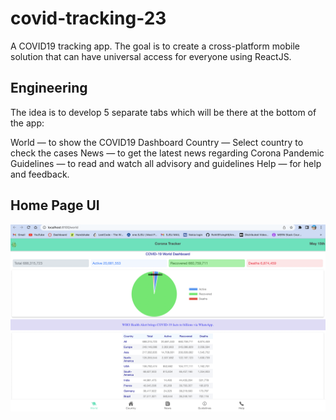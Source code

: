 # covid-tracking-23
A COVID19 tracking app. 
The goal is to create a cross-platform mobile solution that can have universal access for everyone using ReactJS.

## Engineering
The idea is to develop 5 separate tabs which will be there at the bottom of the app:

World — to show the COVID19 Dashboard
Country — Select country to check the cases
News — to get the latest news regarding Corona Pandemic
Guidelines — to read and watch all advisory and guidelines
Help — for help and feedback.

## Home Page UI

![home page](https://github.com/saiswaruprath/covid-tracking-23/blob/main/server/Screenshot%202023-05-15%20at%202.10.26%20PM.png)


